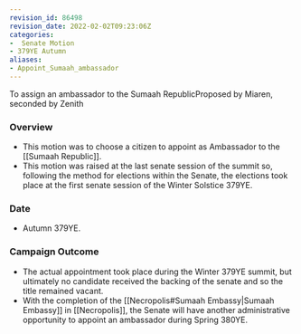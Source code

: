 ```yaml
---
revision_id: 86498
revision_date: 2022-02-02T09:23:06Z
categories:
-  Senate Motion
- 379YE Autumn
aliases:
- Appoint_Sumaah_ambassador
---
```


To assign an ambassador to the Sumaah RepublicProposed by Miaren, seconded by Zenith 

### Overview
* This motion was to choose a citizen to appoint as Ambassador to the [[Sumaah Republic]].
* This motion was raised at the last senate session of the summit so, following the method for elections within the Senate, the elections took place at the first senate session of the Winter Solstice 379YE.

### Date
* Autumn 379YE.

### Campaign Outcome
* The actual appointment took place during the Winter 379YE summit, but ultimately no candidate received the backing of the senate and so the title remained vacant.
* With the completion of the [[Necropolis#Sumaah Embassy|Sumaah Embassy]] in [[Necropolis]], the Senate will have another administrative opportunity to appoint an ambassador during Spring 380YE.


